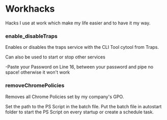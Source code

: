 # Workhacks
Hacks I use at work which make my life easier and to have it my way.


### enable_disableTraps
Enables or disables the traps service with the CLI Tool cytool from Traps.

Can also be used to start or stop other services

-Paste your Password on Line 16, between your password and pipe no space! otherwise it won't work



### removeChromePolicies
Removes all Chrome Policies set by my company's GPO.

Set the path to the PS Script in the batch file.
Put the batch file in autostart folder to start the PS Script on every startup or create a schedule task.



